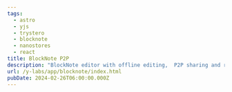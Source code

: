 ```yaml
---
tags:
  - astro
  - yjs
  - trystero
  - blocknote
  - nanostores
  - react
title: BlockNote P2P
description: "BlockNote editor with offline editing,  P2P sharing and realtime collaboration"
url: /y-labs/app/blocknote/index.html
pubDate: 2024-02-26T06:00:00.000Z
---
```

